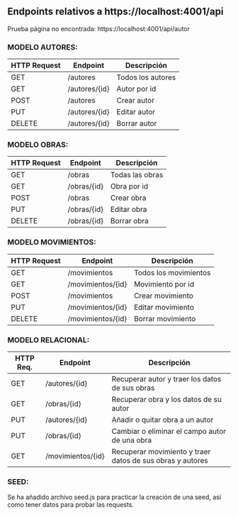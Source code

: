 ## Endpoints relativos a https://localhost:4001/api

Prueba página no encontrada: https://localhost:4001/api/autor

### MODELO AUTORES: 

| HTTP Request | Endpoint      | Descripción       |
|--------------|---------------|-------------------|
| GET          | /autores      | Todos los autores |
| GET          | /autores/{id} | Autor por id      |
| POST         | /autores      | Crear autor       |
| PUT          | /autores/{id} | Editar autor      |
| DELETE       | /autores/{id} | Borrar autor      |

### MODELO OBRAS: 

| HTTP Request | Endpoint    | Descripción     |
|--------------|-------------|-----------------|
| GET          | /obras      | Todas las obras |
| GET          | /obras/{id} | Obra por id     |
| POST         | /obras      | Crear obra      |
| PUT          | /obras/{id} | Editar obra     |
| DELETE       | /obras/{id} | Borrar obra     |

### MODELO MOVIMIENTOS: 

| HTTP Request | Endpoint          | Descripción           |
|--------------|-------------------|-----------------------|
| GET          | /movimientos      | Todos los movimientos |
| GET          | /movimientos/{id} | Movimiento por id     |
| POST         | /movimientos      | Crear movimiento      |
| PUT          | /movimientos/{id} | Editar movimiento     |
| DELETE       | /movimientos/{id} | Borrar movimiento     |
 
### MODELO RELACIONAL:

| HTTP Req. | Endpoint          | Descripción                                               |
|-----------|-------------------|-----------------------------------------------------------|
| GET       | /autores/{id}     | Recuperar autor y traer los datos de sus obras            |
| GET       | /obras/{id}       | Recuperar obra y los datos de su autor                    |
| PUT       | /autores/{id}     | Añadir o quitar obra a un autor                           |
| PUT       | /obras/{id}       | Cambiar o eliminar el campo autor de una obra             |
| GET       | /movimientos/{id} | Recuperar movimiento y traer datos de sus obras y autores |

### SEED:
Se ha añadido archivo seed.js para practicar la creación de una seed, así como tener datos para probar las requests. 
